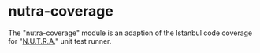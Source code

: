 # nutra-coverage
The "nutra-coverage" module is an adaption of the Istanbul code coverage for "[N.U.T.R.A.](https://github.com/m-a-r-c-e-l-i-n-o/nutra)" unit test runner.
